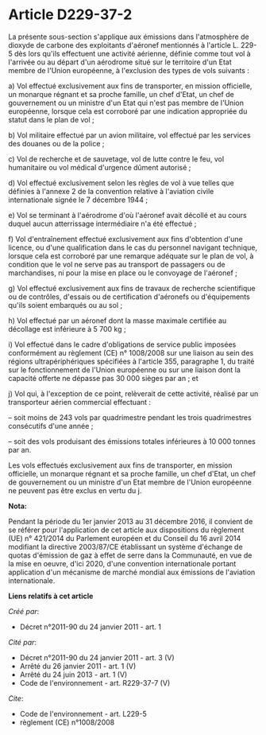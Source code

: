 # Article D229-37-2

La présente sous-section s'applique aux émissions dans l'atmosphère de dioxyde de carbone des exploitants d'aéronef
mentionnés à l'article L. 229-5 dès lors qu'ils effectuent une activité aérienne, définie comme tout vol à l'arrivée ou au
départ d'un aérodrome situé sur le territoire d'un Etat membre de l'Union européenne, à l'exclusion des types de vols
suivants :

a) Vol effectué exclusivement aux fins de transporter, en mission officielle, un monarque régnant et sa proche famille, un
chef d'Etat, un chef de gouvernement ou un ministre d'un Etat qui n'est pas membre de l'Union européenne, lorsque cela est
corroboré par une indication appropriée du statut dans le plan de vol ;

b) Vol militaire effectué par un avion militaire, vol effectué par les services des douanes ou de la police ;

c) Vol de recherche et de sauvetage, vol de lutte contre le feu, vol humanitaire ou vol médical d'urgence dûment autorisé ;

d) Vol effectué exclusivement selon les règles de vol à vue telles que définies à l'annexe 2 de la convention relative à
l'aviation civile internationale signée le 7 décembre 1944 ;

e) Vol se terminant à l'aérodrome d'où l'aéronef avait décollé et au cours duquel aucun atterrissage intermédiaire n'a été
effectué ;

f) Vol d'entraînement effectué exclusivement aux fins d'obtention d'une licence, ou d'une qualification dans le cas du
personnel navigant technique, lorsque cela est corroboré par une remarque adéquate sur le plan de vol, à condition que le vol
ne serve pas au transport de passagers ou de marchandises, ni pour la mise en place ou le convoyage de l'aéronef ;

g) Vol effectué exclusivement aux fins de travaux de recherche scientifique ou de contrôles, d'essais ou de certification
d'aéronefs ou d'équipements qu'ils soient embarqués ou au sol ;

h) Vol effectué par un aéronef dont la masse maximale certifiée au décollage est inférieure à 5 700 kg ;

i) Vol effectué dans le cadre d'obligations de service public imposées conformément au règlement (CE) n° 1008/2008 sur une
liaison au sein des régions ultrapériphériques spécifiées à l'article 355, paragraphe 1, du traité sur le fonctionnement de
l'Union européenne ou sur une liaison dont la capacité offerte ne dépasse pas 30 000 sièges par an ; et

j) Vol qui, à l'exception de ce point, relèverait de cette activité, réalisé par un transporteur aérien commercial
effectuant :

– soit moins de 243 vols par quadrimestre pendant les trois quadrimestres consécutifs d'une année ;

– soit des vols produisant des émissions totales inférieures à 10 000 tonnes par an.

Les vols effectués exclusivement aux fins de transporter, en mission officielle, un monarque régnant et sa proche famille, un
chef d'Etat, un chef de gouvernement ou un ministre d'un Etat membre de l'Union européenne ne peuvent pas être exclus en
vertu du j.

**Nota:**

Pendant la période du 1er janvier 2013 au 31 décembre 2016, il convient de se référer pour l'application de cet article aux
dispositions du règlement (UE) n° 421/2014 du Parlement européen et du Conseil du 16 avril 2014 modifiant la directive
2003/87/CE établissant un système d'échange de quotas d'émission de gaz à effet de serre dans la Communauté, en vue de la
mise en oeuvre, d'ici 2020, d'une convention internationale portant application d'un mécanisme de marché mondial aux
émissions de l'aviation internationale.

**Liens relatifs à cet article**

_Créé par_:

  - Décret n°2011-90 du 24 janvier 2011 - art. 1

_Cité par_:

  - Décret n°2011-90 du 24 janvier 2011 - art. 3 (V)
  - Arrêté du 26 janvier 2011 - art. 1 (V)
  - Arrêté du 24 juin 2013 - art. 1 (V)
  - Code de l'environnement - art. R229-37-7 (V)

_Cite_:

  - Code de l'environnement - art. L229-5
  - règlement (CE) n°1008/2008
